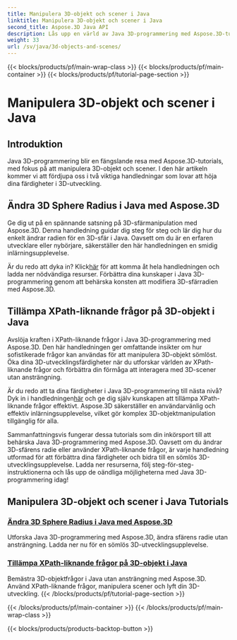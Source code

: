 ```yaml
---
title: Manipulera 3D-objekt och scener i Java
linktitle: Manipulera 3D-objekt och scener i Java
second_title: Aspose.3D Java API
description: Lås upp en värld av Java 3D-programmering med Aspose.3D-tutorials. Lär dig att ändra sfärens radie och tillämpa XPath-liknande frågor utan ansträngning för sömlös 3D-utveckling.
weight: 33
url: /sv/java/3d-objects-and-scenes/
---
```


{{< blocks/products/pf/main-wrap-class >}}
{{< blocks/products/pf/main-container >}}
{{< blocks/products/pf/tutorial-page-section >}}

# Manipulera 3D-objekt och scener i Java

## Introduktion

Java 3D-programmering blir en fängslande resa med Aspose.3D-tutorials, med fokus på att manipulera 3D-objekt och scener. I den här artikeln kommer vi att fördjupa oss i två viktiga handledningar som lovar att höja dina färdigheter i 3D-utveckling.

## Ändra 3D Sphere Radius i Java med Aspose.3D
Ge dig ut på en spännande satsning på 3D-sfärmanipulation med Aspose.3D. Denna handledning guidar dig steg för steg och lär dig hur du enkelt ändrar radien för en 3D-sfär i Java. Oavsett om du är en erfaren utvecklare eller nybörjare, säkerställer den här handledningen en smidig inlärningsupplevelse.

 Är du redo att dyka in? Klick[här](./modify-sphere-radius/) för att komma åt hela handledningen och ladda ner nödvändiga resurser. Förbättra dina kunskaper i Java 3D-programmering genom att behärska konsten att modifiera 3D-sfärradien med Aspose.3D.

## Tillämpa XPath-liknande frågor på 3D-objekt i Java
Avslöja kraften i XPath-liknande frågor i Java 3D-programmering med Aspose.3D. Den här handledningen ger omfattande insikter om hur sofistikerade frågor kan användas för att manipulera 3D-objekt sömlöst. Öka dina 3D-utvecklingsfärdigheter när du utforskar världen av XPath-liknande frågor och förbättra din förmåga att interagera med 3D-scener utan ansträngning.

 Är du redo att ta dina färdigheter i Java 3D-programmering till nästa nivå? Dyk in i handledningen[här](./xpath-like-object-queries/) och ge dig själv kunskapen att tillämpa XPath-liknande frågor effektivt. Aspose.3D säkerställer en användarvänlig och effektiv inlärningsupplevelse, vilket gör komplex 3D-objektmanipulation tillgänglig för alla.

Sammanfattningsvis fungerar dessa tutorials som din inkörsport till att behärska Java 3D-programmering med Aspose.3D. Oavsett om du ändrar 3D-sfärens radie eller använder XPath-liknande frågor, är varje handledning utformad för att förbättra dina färdigheter och bidra till en sömlös 3D-utvecklingsupplevelse. Ladda ner resurserna, följ steg-för-steg-instruktionerna och lås upp de oändliga möjligheterna med Java 3D-programmering idag!
## Manipulera 3D-objekt och scener i Java Tutorials
### [Ändra 3D Sphere Radius i Java med Aspose.3D](./modify-sphere-radius/)
Utforska Java 3D-programmering med Aspose.3D, ändra sfärens radie utan ansträngning. Ladda ner nu för en sömlös 3D-utvecklingsupplevelse.
### [Tillämpa XPath-liknande frågor på 3D-objekt i Java](./xpath-like-object-queries/)
Bemästra 3D-objektfrågor i Java utan ansträngning med Aspose.3D. Använd XPath-liknande frågor, manipulera scener och lyft din 3D-utveckling.
{{< /blocks/products/pf/tutorial-page-section >}}

{{< /blocks/products/pf/main-container >}}
{{< /blocks/products/pf/main-wrap-class >}}

{{< blocks/products/products-backtop-button >}}
